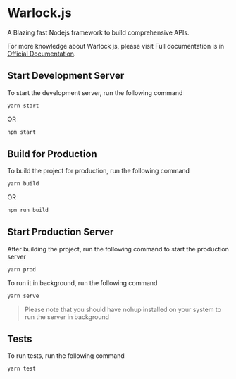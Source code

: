 # Warlock.js

A Blazing fast Nodejs framework to build comprehensive APIs.

For more knowledge about Warlock js, please visit Full documentation is in [Official Documentation](https://warlock.js.org).

## Start Development Server

To start the development server, run the following command

```bash
yarn start
```

OR

```bash
npm start
```

## Build for Production

To build the project for production, run the following command

```bash
yarn build
```

OR

```bash
npm run build
```

## Start Production Server

After building the project, run the following command to start the production server

```bash
yarn prod
```

To run it in background, run the following command

```bash
yarn serve
```

> Please note that you should have nohup installed on your system to run the server in background

## Tests

To run tests, run the following command

```bash
yarn test
```

